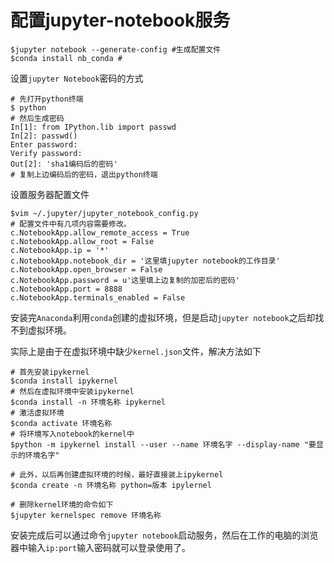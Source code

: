 # 配置jupyter-notebook服务

```shell
$jupyter notebook --generate-config #生成配置文件
$conda install nb_conda #
```

设置`jupyter Notebook`密码的方式

```shell
# 先打开python终端
$ python
# 然后生成密码
In[1]: from IPython.lib import passwd
In[2]: passwd()
Enter password:
Verify password:
Out[2]: 'sha1编码后的密码'
# 复制上边编码后的密码，退出python终端
```

设置服务器配置文件

``` shell
$vim ~/.jupyter/jupyter_notebook_config.py
# 配置文件中有几项内容需要修改。
c.NotebookApp.allow_remote_access = True
c.NotebookApp.allow_root = False
c.NotebookApp.ip = '*'
c.NotebookApp.notebook_dir = '这里填jupyter notebook的工作目录'
c.NotebookApp.open_browser = False
c.NotebookApp.password = u'这里填上边复制的加密后的密码'
c.NotebookApp.port = 8888
c.NotebookApp.terminals_enabled = False
```

安装完`Anaconda`利用`conda`创建的虚拟环境，但是启动`jupyter notebook`之后却找不到虚拟环境。

实际上是由于在虚拟环境中缺少`kernel.json`文件，解决方法如下

```shell
# 首先安装ipykernel
$conda install ipykernel
# 然后在虚拟环境中安装ipykernel
$conda install -n 环境名称 ipykernel
# 激活虚拟环境
$conda activate 环境名称
# 将环境写入notebook的kernel中
$python -m ipykernel install --user --name 环境名字 --display-name "要显示的环境名字"

# 此外，以后再创建虚拟环境的时候，最好直接装上ipykernel
$conda create -n 环境名称 python=版本 ipylernel

# 删除kernel环境的命令如下
$jupyter kernelspec remove 环境名称
```

安装完成后可以通过命令`jupyter notebook`启动服务，然后在工作的电脑的浏览器中输入`ip:port`输入密码就可以登录使用了。

